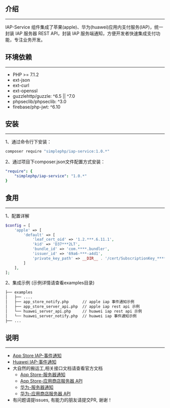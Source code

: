 ## 介绍

---

IAP-Service 组件集成了苹果(apple)、华为(huawei)应用内支付服务(IAP)，统一封装 IAP 服务器 REST API，封装 IAP 服务端通知，方便开发者快速集成支付功能，专注业务开发。

## 环境依赖

---

- PHP >= 7.1.2
- ext-json
- ext-curl
- ext-openssl
- guzzlehttp/guzzle: ^6.5 || ^7.0
- phpseclib/phpseclib: ^3.0
- firebase/php-jwt: ^6.10

## 安装

---

1、通过命令行下安装：

```bash
composer require "simplephp/iap-service:1.0.*"
```

2、通过项目下composer.json文件配置方式安装：

```yaml
"require": {
    "simplephp/iap-service": "1.0.*"
}
```

## 食用

---

1、配置详解
```php
$config = [
    'apple' => [
        'default' => [
            'leaf_cert_oid' => '1.2.***.6.11.1',
            'kid' => 'D37***2LT',
            'bundle_id' => 'com.****.bundler',
            'issuer_id' => '69a6-***-a4d1',
            'private_key_path' => __DIR__ . '/cert/SubscriptionKey_****.p8',
        ]
    ],
];
```
2、集成示例 (示例详情请查看examples目录)

```bash
├── examples
│   ├── ....
│   ├── app_store_notify.php      // apple iap 事件通知示例
│   ├── app_store_server_api.php  // apple iap rest api 示例
│   └── huawei_server_api.php     // huawei iap rest api 示例
│   └── huawei_server_notify.php  // huawei iap 事件通知示例
├── ...
```

## 说明

---
- [App Store IAP-事件通知](./apple_storekit2_readme.md)
- [Huawei IAP-事件通知](./huawei_iap_readme.md)
- 大自然的搬运工,相关接口文档请查看官方文档
  - [App Store-服务器通知](https://developer.apple.com/documentation/AppStoreServerNotifications)
  - [App Store-应用商店服务器 API](https://developer.apple.com/documentation/appstoreserverapi)
  - [华为-服务器通知](https://developer.huawei.com/consumer/cn/doc/harmonyos-references-V5/iap-key-event-notifications-V5)
  -  [华为-应用商店服务器 API](https://developer.huawei.com/consumer/cn/doc/harmonyos-references-V5/iap-rest-V5)
- 有问题请提issues, 有能力的朋友请提交PR, 谢谢！
